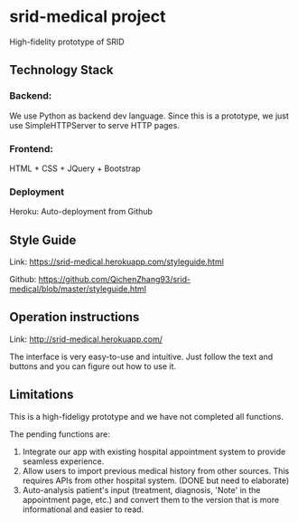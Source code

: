 # srid-medical project
High-fidelity prototype of SRID

## Technology Stack

### Backend: 
We use Python as backend dev language. Since this is a prototype, we just use SimpleHTTPServer to serve HTTP pages.
### Frontend:
HTML + CSS + JQuery + Bootstrap
### Deployment
Heroku: Auto-deployment from Github

## Style Guide

Link: https://srid-medical.herokuapp.com/styleguide.html

Github: https://github.com/QichenZhang93/srid-medical/blob/master/styleguide.html

## Operation instructions
Link: http://srid-medical.herokuapp.com/

The interface is very easy-to-use and intuitive. Just follow the text and buttons and you can figure out how to use it.

## Limitations

This is a high-fideligy prototype and we have not completed all functions.

The pending functions are:

1. Integrate our app with existing hospital appointment system to provide seamless experience.
2. Allow users to import previous medical history from other sources. This requires APIs from other hospital system. (DONE but need to elaborate)
3. Auto-analysis patient's input (treatment, diagnosis, 'Note' in the appointment page, etc.) and convert them to the version that is more informational and easier to read.